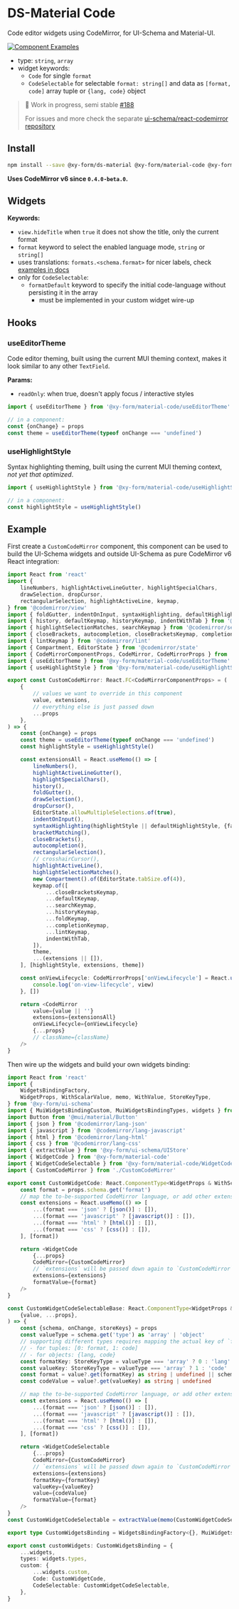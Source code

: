 # DS-Material Code

Code editor widgets using CodeMirror, for UI-Schema and Material-UI.

[![Component Examples](https://img.shields.io/badge/Examples-green?labelColor=1d3d39&color=1a6754&logoColor=ffffff&style=flat-square)](#demo-ui-generator)

- type: `string`, `array`
- widget keywords:
    - `Code` for single `format`
    - `CodeSelectable` for selectable `format: string[]` and data as `[format, code]` array tuple or `{lang, code}` object

>
> 🚧 Work in progress, semi stable [#188](https://github.com/ui-schema/ui-schema/issues/188)
>
> For issues and more check the separate [ui-schema/react-codemirror repository](https://github.com/ui-schema/react-codemirror)

## Install

```bash
npm install --save @xy-form/ds-material @xy-form/material-code @xy-form/kit-codemirror @codemirror/state @codemirror/view @codemirror/language
```

**Uses CodeMirror v6 since `0.4.0-beta.0`.**

## Widgets

**Keywords:**

- `view.hideTitle` when `true` it does not show the title, only the current format
- `format` keyword to select the enabled language mode, `string` or `string[]`
- uses translations: `formats.<schema.format>` for nicer labels, check [examples in docs](https://github.com/ui-schema/ui-schema/blob/master/packages/dictionary/src/en/formats.js)
- only for `CodeSelectable`:
    - `formatDefault` keyword to specify the initial code-language without persisting it in the array
        - must be implemented in your custom widget wire-up

## Hooks

### useEditorTheme

Code editor theming, built using the current MUI theming context, makes it look similar to any other `TextField`.

**Params:**

- `readOnly`: when true, doesn't apply focus / interactive styles

```typescript jsx
import { useEditorTheme } from '@xy-form/material-code/useEditorTheme'

// in a component:
const {onChange} = props
const theme = useEditorTheme(typeof onChange === 'undefined')
```

### useHighlightStyle

Syntax highlighting theming, built using the current MUI theming context, *not yet that optimized*.

```typescript jsx
import { useHighlightStyle } from '@xy-form/material-code/useHighlightStyle'

// in a component:
const highlightStyle = useHighlightStyle()
```

## Example

First create a `CustomCodeMirror` component, this component can be used to build the UI-Schema widgets and outside UI-Schema as pure CodeMirror v6 React integration:

```typescript jsx
import React from 'react'
import {
    lineNumbers, highlightActiveLineGutter, highlightSpecialChars,
    drawSelection, dropCursor,
    rectangularSelection, highlightActiveLine, keymap,
} from '@codemirror/view'
import { foldGutter, indentOnInput, syntaxHighlighting, defaultHighlightStyle, bracketMatching, foldKeymap } from '@codemirror/language'
import { history, defaultKeymap, historyKeymap, indentWithTab } from '@codemirror/commands'
import { highlightSelectionMatches, searchKeymap } from '@codemirror/search'
import { closeBrackets, autocompletion, closeBracketsKeymap, completionKeymap } from '@codemirror/autocomplete'
import { lintKeymap } from '@codemirror/lint'
import { Compartment, EditorState } from '@codemirror/state'
import { CodeMirrorComponentProps, CodeMirror, CodeMirrorProps } from '@xy-form/kit-codemirror/CodeMirror'
import { useEditorTheme } from '@xy-form/material-code/useEditorTheme'
import { useHighlightStyle } from '@xy-form/material-code/useHighlightStyle'

export const CustomCodeMirror: React.FC<CodeMirrorComponentProps> = (
    {
        // values we want to override in this component
        value, extensions,
        // everything else is just passed down
        ...props
    },
) => {
    const {onChange} = props
    const theme = useEditorTheme(typeof onChange === 'undefined')
    const highlightStyle = useHighlightStyle()

    const extensionsAll = React.useMemo(() => [
        lineNumbers(),
        highlightActiveLineGutter(),
        highlightSpecialChars(),
        history(),
        foldGutter(),
        drawSelection(),
        dropCursor(),
        EditorState.allowMultipleSelections.of(true),
        indentOnInput(),
        syntaxHighlighting(highlightStyle || defaultHighlightStyle, {fallback: true}),
        bracketMatching(),
        closeBrackets(),
        autocompletion(),
        rectangularSelection(),
        // crosshairCursor(),
        highlightActiveLine(),
        highlightSelectionMatches(),
        new Compartment().of(EditorState.tabSize.of(4)),
        keymap.of([
            ...closeBracketsKeymap,
            ...defaultKeymap,
            ...searchKeymap,
            ...historyKeymap,
            ...foldKeymap,
            ...completionKeymap,
            ...lintKeymap,
            indentWithTab,
        ]),
        theme,
        ...(extensions || []),
    ], [highlightStyle, extensions, theme])

    const onViewLifecycle: CodeMirrorProps['onViewLifecycle'] = React.useCallback((view) => {
        console.log('on-view-lifecycle', view)
    }, [])

    return <CodeMirror
        value={value || ''}
        extensions={extensionsAll}
        onViewLifecycle={onViewLifecycle}
        {...props}
        // className={className}
    />
}
```

Then wire up the widgets and build your own widgets binding:

```typescript jsx
import React from 'react'
import {
    WidgetsBindingFactory,
    WidgetProps, WithScalarValue, memo, WithValue, StoreKeyType,
} from '@xy-form/ui-schema'
import { MuiWidgetsBindingCustom, MuiWidgetsBindingTypes, widgets } from '@xy-form/ds-material/widgetsBinding'
import Button from '@mui/material/Button'
import { json } from '@codemirror/lang-json'
import { javascript } from '@codemirror/lang-javascript'
import { html } from '@codemirror/lang-html'
import { css } from '@codemirror/lang-css'
import { extractValue } from '@xy-form/ui-schema/UIStore'
import { WidgetCode } from '@xy-form/material-code'
import { WidgetCodeSelectable } from '@xy-form/material-code/WidgetCodeSelectable'
import { CustomCodeMirror } from './CustomCodeMirror'

export const CustomWidgetCode: React.ComponentType<WidgetProps & WithScalarValue> = (props) => {
    const format = props.schema.get('format')
    // map the to-be-supported CodeMirror language, or add other extensions
    const extensions = React.useMemo(() => [
        ...(format === 'json' ? [json()] : []),
        ...(format === 'javascript' ? [javascript()] : []),
        ...(format === 'html' ? [html()] : []),
        ...(format === 'css' ? [css()] : []),
    ], [format])

    return <WidgetCode
        {...props}
        CodeMirror={CustomCodeMirror}
        // `extensions` will be passed down again to `CustomCodeMirror`
        extensions={extensions}
        formatValue={format}
    />
}

const CustomWidgetCodeSelectableBase: React.ComponentType<WidgetProps & WithValue> = (
    {value, ...props},
) => {
    const {schema, onChange, storeKeys} = props
    const valueType = schema.get('type') as 'array' | 'object'
    // supporting different types requires mapping the actual key of `format` and `value` inside the non-scalar value of this component
    // - for tuples: [0: format, 1: code]
    // - for objects: {lang, code}
    const formatKey: StoreKeyType = valueType === 'array' ? 0 : 'lang'
    const valueKey: StoreKeyType = valueType === 'array' ? 1 : 'code'
    const format = value?.get(formatKey) as string | undefined || schema.get('formatDefault') as string | undefined
    const codeValue = value?.get(valueKey) as string | undefined

    // map the to-be-supported CodeMirror language, or add other extensions
    const extensions = React.useMemo(() => [
        ...(format === 'json' ? [json()] : []),
        ...(format === 'javascript' ? [javascript()] : []),
        ...(format === 'html' ? [html()] : []),
        ...(format === 'css' ? [css()] : []),
    ], [format])

    return <WidgetCodeSelectable
        {...props}
        CodeMirror={CustomCodeMirror}
        // `extensions` will be passed down again to `CustomCodeMirror`
        extensions={extensions}
        formatKey={formatKey}
        valueKey={valueKey}
        value={codeValue}
        formatValue={format}
    />
}
const CustomWidgetCodeSelectable = extractValue(memo(CustomWidgetCodeSelectableBase))

export type CustomWidgetsBinding = WidgetsBindingFactory<{}, MuiWidgetsBindingTypes<{}>, MuiWidgetsBindingCustom<{}>>

export const customWidgets: CustomWidgetsBinding = {
    ...widgets,
    types: widgets.types,
    custom: {
        ...widgets.custom,
        Code: CustomWidgetCode,
        CodeSelectable: CustomWidgetCodeSelectable,
    },
}
```
